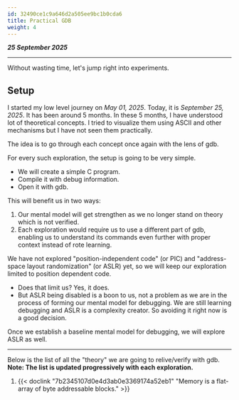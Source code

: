 ```yaml
---
id: 32490ce1c9a646d2a505ee9bc1b0cda6
title: Practical GDB
weight: 4
---
```


_**25 September 2025**_

***

Without wasting time, let's jump right into experiments.

## Setup

I started my low level journey on *May 01, 2025*. Today, it is *September 25, 2025*. It has been around 5 months. In these 5 months, I have understood lot of theoretical concepts. I tried to visualize them using ASCII and other mechanisms but I have not seen them practically.

The idea is to go through each concept once again with the lens of gdb.

For every such exploration, the setup is going to be very simple. 

- We will create a simple C program.
- Compile it with debug information.
- Open it with gdb.

This will benefit us in two ways:

1. Our mental model will get strengthen as we no longer stand on theory which is not verified.
2. Each exploration would require us to use a different part of gdb, enabling us to understand its commands even further with proper context instead of rote learning.

We have not explored "position-independent code" (or PIC) and "address-space layout randomization" (or ASLR) yet, so we will keep our exploration limited to position dependent code.

- Does that limit us? Yes, it does.
- But ASLR being disabled is a boon to us, not a problem as we are in the process of forming our mental model for debugging. We are still learning debugging and ASLR is a complexity creator. So avoiding it right now is a good decision.

Once we establish a baseline mental model for debugging, we will explore ASLR as well.

---

Below is the list of all the "theory" we are going to relive/verify with gdb. **Note: The list is updated progressively with each exploration.**

1. {{< doclink "7b2345107d0e4d3ab0e3369174a52eb1" "Memory is a flat-array of byte addressable blocks." >}}
